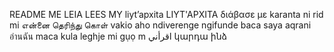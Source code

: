 README
ME LEIA
LEES MY
liyt’apxita
LIYT'APXITA
διάβασε με
karanta ni
rid mi
என்னை தெரிந்து கொள்
vakio aho
ndiverenge
ngifunde
baca saya
aqrani
อ่านฉัน
maca kula
leghje mi
gụọ m
اقرأني
կարդա ինձ
